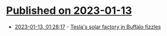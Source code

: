 # [Published on 2023-01-13](index.md)

* [2023-01-13, 01:28:17](https://news.ycombinator.com/item?id=34362826) - [Tesla's solar factory in Buffalo fizzles](https://www.investigativepost.org/2023/01/11/teslas-solar-factory-in-buffalo-fizzles/)
